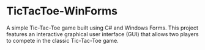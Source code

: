 # TicTacToe-WinForms
A simple Tic-Tac-Toe game built using C# and Windows Forms. This project features an interactive graphical user interface (GUI) that allows two players to compete in the classic Tic-Tac-Toe game.
